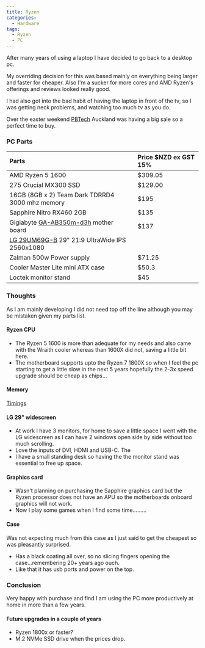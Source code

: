 ```yaml
---
title: Ryzen
categories:
  - Hardware
tags:
  - Ryzen
  - PC
---
```


After many years of using a laptop I have decided to go back to a desktop pc.

My overriding decision for this was based mainly on everything being larger and faster for cheaper. Also I'm a sucker for more cores and AMD Ryzen's offerings and reviews looked really good. 

I had also got into the bad habit of having the laptop in front of the tv, so I was getting neck problems, and watching too much tv as you do.

Over the easter weekend [PBTech](https://www.pbtech.co.nz) Auckland was having a big sale so a perfect time to buy.

### PC Parts

| Parts                                                                                                           | Price $NZD ex GST 15% |
| :-------------------------------------------------------------------------------------------------------------- | :-------------------- |
| AMD Ryzen 5 1600                                                                                                | $309.05               |
| 275 Crucial MX300 SSD                                                                                           | $129.00               |
| 16GB (8GB x 2) Team Dark TDRRD4 3000 mhz memory                                                                 | $195                  |
| Sapphire Nitro RX460 2GB                                                                                        | $135                  |
| Gigiabyte [GA-AB350m-d3h](https://www.gigabyte.com/us/Motherboard/GA-AB350M-D3H-rev-10#support-dl) mother board | $137                  |
| [LG 29UM69G-B](http://www.lg.com/us/monitors/lg-29UM69G-B-ultrawide-monitor) 29" 21:9 UltraWide IPS 2560x1080   |
| Zalman 500w Power supply                                                                                        | $71.25                |
| Cooler Master Lite mini ATX case                                                                                | $50.3                 |
| Loctek monitor stand                                                                                            | $45                   |

### Thoughts

As I am mainly developing I did not need top off the line although you may be mistaken given my parts list.

#### Ryzen CPU

* The Ryzen 5 1600 is more than adequate for my needs and also came with the Wraith cooler whereas than 1600X did not, saving a little bit here.
* The motherboard supports upto the Ryzen 7 1800X so when I feel the pc starting to get a little slow in the next 5 years hopefully the 2-3x speed upgrade should be cheap as chips...

#### Memory

[Timings](http://www.teamgroupinc.com/en/product/T-Force%20Gaming/Gaming%20Memory%20Modules/DDR4%20MEMORY%20MODULES/DARK%20DDR4)

#### LG 29" widescreen

* At work I have 3 monitors, for home to save a little space I went with the LG widescreen as I can have 2 windows open side by side without too much scrolling. 
* Love the inputs of DVI, HDMI and USB-C. The 
* I have a small standing desk so having the the monitor stand was essential to free up space.

#### Graphics card

* Wasn't planning on purchasing the Sapphire graphics card but the Ryzen processor does not have an APU so the motherboards onboard graphics will not work.
* Now I play some games when I find some time.........

#### Case

Was not expecting much from this case as I just said to get the cheapest so was pleasantly surprised.

* Has a black coating all over, so no slicing fingers opening the case...remembering 20+ years ago ouch.
* Like that it has usb ports and power on the top.

### Conclusion

Very happy with purchase and find I am using the PC more productively at home in more than a few years.

#### Future upgrades in a couple of years

* Ryzen 1800x or faster?
* M.2 NVMe SSD drive when the prices drop.